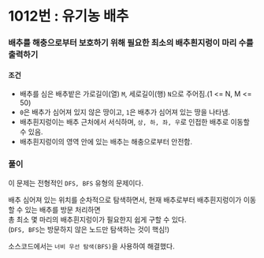 # 1012번 : 유기농 배추
### 배추를 해충으로부터 보호하기 위해 필요한 최소의 배추흰지렁이 마리 수를 출력하기
#### 조건
- 배추를 심은 배추밭은 가로길이(열) ```M```, 세로길이(행) ```N```으로 주어짐.(1 <= N, M <= 50)
- ```0```은 배추가 심어져 있지 않은 땅이고, ```1```은 배추가 심어져 있는 땅을 나타냄.
- 배추흰지렁이는 배추 근처에서 서식하며, ```상, 하, 좌, 우```로 인접한 배추로 이동할 수 있음.
- 배추흰지렁이의 영역 안에 있는 배추는 해충으로부터 안전함.
### 풀이  
이 문제는 전형적인 ```DFS, BFS``` 유형의 문제이다.  

배추 심어져 있는 위치를 순차적으로 탐색하면서, 현재 배추로부터 배추흰지렁이가 이동할 수 있는 배추를 방문 처리하면  
총 최소 몇 마리의 배추흰지렁이가 필요한지 쉽게 구할 수 있다.  
(```DFS, BFS```는 방문하지 않은 노드만 탐색하는 것이 핵심!)

소스코드에서는 ```너비 우선 탐색(BFS)```을 사용하여 해결했다.